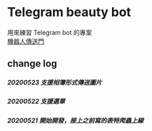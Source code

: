 # Telegram beauty bot

用來練習 Telegram bot 的專案  
[機器人傳送門](https://t.me/CodingMan_ptt_beauty_bot)

change log
-----
##### 20200523 支援相簿形式傳送圖片
##### 20200522 支援選單
##### 20200521 開始開發，接上之前寫的表特爬蟲上線
